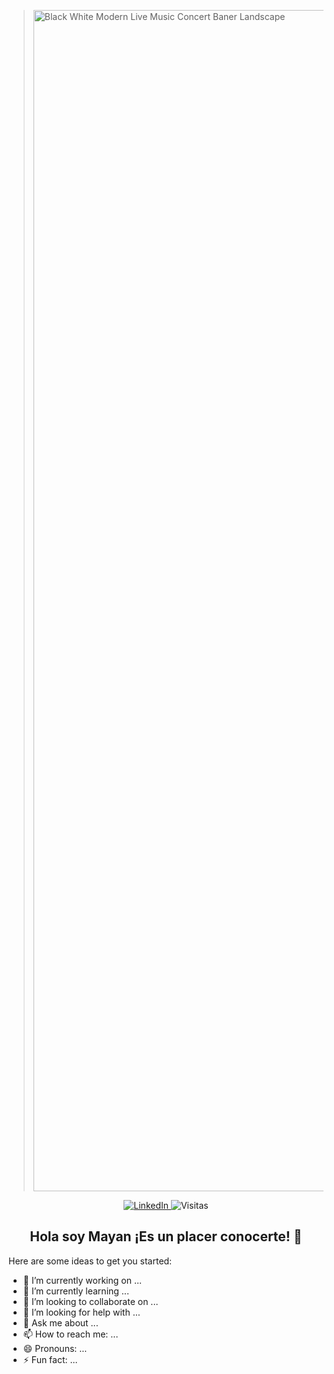 ><img width="3780" height="1890" alt="Black White Modern Live Music Concert Baner Landscape" src="https://github.com/user-attachments/assets/a250bc43-e33a-4742-b6de-0224f07d3e52" />

<p align="center"> <a href="https://www.linkedin.com/in/amairani-garrido-rojas27/"> <img src="https://img.shields.io/badge/LinkedIn-Perfil-blue?logo=linkedin&logoColor=white" alt="LinkedIn"> </a> <img src="https://visitor-badge.laobi.icu/badge?page_id=amairani27.amairani27&left_color=0d8ddb&right_color=lightgrey&left_text=Visitas" alt="Visitas"> </p>




<h2 align="center">Hola soy Mayan ¡Es un placer conocerte! 👋</h2>

Here are some ideas to get you started:

- 🔭 I’m currently working on ...
- 🌱 I’m currently learning ...
- 👯 I’m looking to collaborate on ...
- 🤔 I’m looking for help with ...
- 💬 Ask me about ...
- 📫 How to reach me: ...
- 😄 Pronouns: ...
- ⚡ Fun fact: ...




